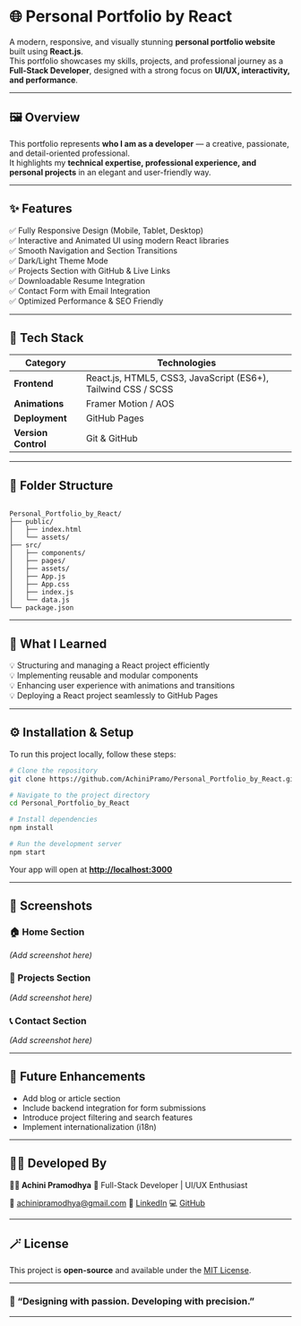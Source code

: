 # 🌐 Personal Portfolio by React

A modern, responsive, and visually stunning **personal portfolio website** built using **React.js**.  
This portfolio showcases my skills, projects, and professional journey as a **Full-Stack Developer**, designed with a strong focus on **UI/UX, interactivity, and performance**.

---


## 🖼️ Overview  

This portfolio represents **who I am as a developer** — a creative, passionate, and detail-oriented professional.  
It highlights my **technical expertise, professional experience, and personal projects** in an elegant and user-friendly way.

---

## ✨ Features  

✅ Fully Responsive Design (Mobile, Tablet, Desktop)  
✅ Interactive and Animated UI using modern React libraries  
✅ Smooth Navigation and Section Transitions  
✅ Dark/Light Theme Mode  
✅ Projects Section with GitHub & Live Links  
✅ Downloadable Resume Integration  
✅ Contact Form with Email Integration  
✅ Optimized Performance & SEO Friendly  

---

## 🧩 Tech Stack  

| Category | Technologies |
|-----------|---------------|
| **Frontend** | React.js, HTML5, CSS3, JavaScript (ES6+), Tailwind CSS / SCSS |
| **Animations** | Framer Motion / AOS |
| **Deployment** | GitHub Pages |
| **Version Control** | Git & GitHub |

---

## 📂 Folder Structure  

```

Personal_Portfolio_by_React/
├── public/
│   ├── index.html
│   └── assets/
├── src/
│   ├── components/
│   ├── pages/
│   ├── assets/
│   ├── App.js
│   ├── App.css
│   ├── index.js
│   └── data.js
└── package.json

````

---

## 🧠 What I Learned  

💡 Structuring and managing a React project efficiently  
💡 Implementing reusable and modular components  
💡 Enhancing user experience with animations and transitions  
💡 Deploying a React project seamlessly to GitHub Pages  

---

## ⚙️ Installation & Setup  

To run this project locally, follow these steps:

```bash
# Clone the repository
git clone https://github.com/AchiniPramo/Personal_Portfolio_by_React.git

# Navigate to the project directory
cd Personal_Portfolio_by_React

# Install dependencies
npm install

# Run the development server
npm start
````

Your app will open at **[http://localhost:3000](http://localhost:3000)**

---

## 📸 Screenshots

### 🏠 Home Section

*(Add screenshot here)*

### 💼 Projects Section

*(Add screenshot here)*

### 📞 Contact Section

*(Add screenshot here)*

---

## 🌟 Future Enhancements

* Add blog or article section
* Include backend integration for form submissions
* Introduce project filtering and search features
* Implement internationalization (i18n)

---

## 🧑‍💻 Developed By

**👩‍💻 Achini Pramodhya**
🚀 Full-Stack Developer | UI/UX Enthusiast

📧 [achinipramodhya@gmail.com](mailto:achinipramodhya@gmail.com)
🔗 [LinkedIn](https://www.linkedin.com/in/achinipramodhya/)
💻 [GitHub](https://github.com/AchiniPramo)

---

## 🪄 License

This project is **open-source** and available under the [MIT License](LICENSE).

---

### 💫 “Designing with passion. Developing with precision.”

---
